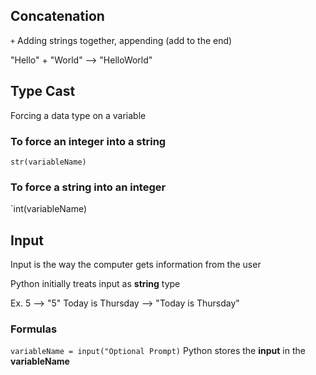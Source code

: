 ## Concatenation 

`+` Adding strings together, appending (add to the end)

"Hello" + "World" --> "HelloWorld"

## Type Cast

Forcing a data type on a variable

### To force an integer into a string 
`str(variableName)`

### To force a string into an integer
`int(variableName)

## Input

Input is the way the computer gets information from the user

Python initially treats input as __string__ type

Ex.
5 --> "5"
Today is Thursday --> "Today is Thursday" 

### Formulas
`variableName = input("Optional Prompt)`
Python stores the __input__ in the __variableName__

